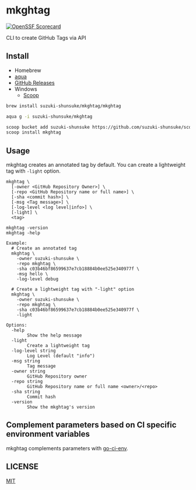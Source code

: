 # mkghtag

[![OpenSSF Scorecard](https://api.scorecard.dev/projects/github.com/suzuki-shunsuke/mkghtag/badge)](https://scorecard.dev/viewer/?uri=github.com/suzuki-shunsuke/mkghtag)

CLI to create GitHub Tags via API

## Install

- Homebrew
- [aqua](https://aquaproj.github.io/)
- [GitHub Releases](https://github.com/suzuki-shunsuke/mkghtag/releases)
- Windows
  - [Scoop](https://scoop.sh/)

```sh
brew install suzuki-shunsuke/mkghtag/mkghtag
```

```sh
aqua g -i suzuki-shunsuke/mkghtag
```

```sh
scoop bucket add suzuki-shunsuke https://github.com/suzuki-shunsuke/scoop-bucket
scoop install mkghtag
```

## Usage

mkghtag creates an annotated tag by default.
You can create a lightweight tag with `-light` option.

```
mkghtag \
  [-owner <GitHub Repository Owner>] \
  [-repo <GitHub Repository name or full name>] \
  [-sha <commit hash>] \
  [-msg <Tag message>] \
  [-log-level <log level|info>] \
  [-light] \
  <tag>

mkghtag -version
mkghtag -help

Example:
  # Create an annotated tag
  mkghtag \
    -owner suzuki-shunsuke \
    -repo mkghtag \
    -sha c03b46bf86599637e7cb18884b0ee525e340977f \
    -msg hello \
    -log-level debug

  # Create a lightweight tag with "-light" option
  mkghtag \
    -owner suzuki-shunsuke \
    -repo mkghtag \
    -sha c03b46bf86599637e7cb18884b0ee525e340977f \
    -light

Options:
  -help
    	Show the help message
  -light
    	Create a lightweight tag
  -log-level string
    	Log Level (default "info")
  -msg string
    	Tag message
  -owner string
    	GitHub Repository owner
  -repo string
    	GitHub Repository name or full name <owner>/<repo>
  -sha string
    	Commit hash
  -version
    	Show the mkghtag's version
```

## Complement parameters based on CI specific environment variables

mkghtag complements parameters with [go-ci-env](https://github.com/suzuki-shunsuke/go-ci-env).

## LICENSE

[MIT](LICENSE)
